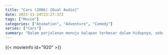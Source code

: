 ```yaml
---
title: "Cars (2006) [Dual Audio]"
date: 2023-11-24T23:27:37Z
tags: ["Movie"]
categories: ["Animation", "Adventure", "Comedy"]
series: ["Cars"]
summary: "Dalam perjalanan menuju balapan terbesar dalam hidupnya, sebuah mobil balap pemula yang jagoan terdampar di kota kumuh dan mengetahui bahwa kemenangan bukanlah segalanya dalam hidup."
---
```


<mux-player stream-type="on-demand"
src="https://kp3d-my.sharepoint.com/personal/ryoo_kp3d_onmicrosoft_com/_layouts/15/download.aspx?share=EeqSeyzbw7VLtev2xz4Xc-sB4Zf6OqHeX6XXlq5ASiH2dg" prefer-playback="mse" controls>

</mux-player>


{{< movieinfo id="920" >}}

<script src="https://cdn.jsdelivr.net/npm/@mux/mux-player"></script>

 <script type="application/ld+json ">
{
"@context": "https://schema.org/",
"@type": "VideoObject",
"name": "Cars",
"contentUrl": "https://stream.mux.com/eHHM3jTb7pCOg2YSjwuqo01lRFaLa6H52JB2io2qlOeo.m3u8",
"thumbnailUrl": "https://www.themoviedb.org/t/p/original/2KvXJkHY5YR8XJMpb5rzQlNOrEe.jpg?width=314&fit_mode=preserve&time=25",
"uploadDate": "2023-11-24T23:27:37Z",
}

</script>
